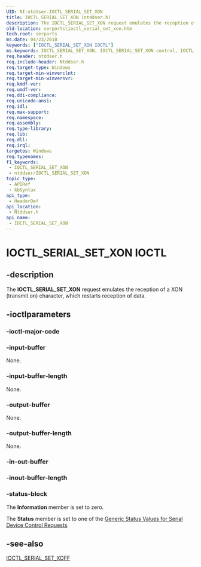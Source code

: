 ```yaml
---
UID: NI:ntddser.IOCTL_SERIAL_SET_XON
title: IOCTL_SERIAL_SET_XON (ntddser.h)
description: The IOCTL_SERIAL_SET_XON request emulates the reception of a XON (transmit on) character, which restarts reception of data.
old-location: serports\ioctl_serial_set_xon.htm
tech.root: serports
ms.date: 04/23/2018
keywords: ["IOCTL_SERIAL_SET_XON IOCTL"]
ms.keywords: IOCTL_SERIAL_SET_XON, IOCTL_SERIAL_SET_XON control, IOCTL_SERIAL_SET_XON control code [Serial Ports], ntddser/IOCTL_SERIAL_SET_XON, serports.ioctl_serial_set_xon, serref_1c7446da-0080-45f4-af38-c674b874883d.xml
req.header: ntddser.h
req.include-header: Ntddser.h
req.target-type: Windows
req.target-min-winverclnt: 
req.target-min-winversvr: 
req.kmdf-ver: 
req.umdf-ver: 
req.ddi-compliance: 
req.unicode-ansi: 
req.idl: 
req.max-support: 
req.namespace: 
req.assembly: 
req.type-library: 
req.lib: 
req.dll: 
req.irql: 
targetos: Windows
req.typenames: 
f1_keywords:
 - IOCTL_SERIAL_SET_XON
 - ntddser/IOCTL_SERIAL_SET_XON
topic_type:
 - APIRef
 - kbSyntax
api_type:
 - HeaderDef
api_location:
 - Ntddser.h
api_name:
 - IOCTL_SERIAL_SET_XON
---
```


# IOCTL_SERIAL_SET_XON IOCTL


## -description

The <b>IOCTL_SERIAL_SET_XON</b> request emulates the reception of a XON (transmit on) character, which restarts reception of data.

## -ioctlparameters

### -ioctl-major-code

### -input-buffer

None.

### -input-buffer-length

None.

### -output-buffer

None.

### -output-buffer-length

None.

### -in-out-buffer

### -inout-buffer-length

### -status-block

The <b>Information</b> member is set to zero.

The <b>Status</b> member is set to one of the <a href="/windows-hardware/drivers/serports/serial-device-control-requests2">Generic Status Values for Serial Device Control Requests</a>.

## -see-also

<a href="/windows-hardware/drivers/ddi/ntddser/ni-ntddser-ioctl_serial_set_xoff">IOCTL_SERIAL_SET_XOFF</a>
